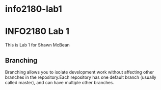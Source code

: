 # info2180-lab1

# INFO2180 Lab 1

This is Lab 1 for Shawn McBean

## Branching 

Branching allows you to isolate development work without affecting other branches in the repository.Each repository has one default branch (usually called master), and can have multiple other branches.